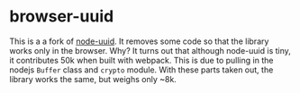 # browser-uuid

This is a a fork of [node-uuid](https://github.com/broofa/node-uuid). It removes some code so that the library works only in the browser. Why? It turns out that although node-uuid is tiny, it contributes 50k when built with webpack. This is due to pulling in the nodejs `Buffer` class and `crypto` module. With these parts taken out, the library works the same, but weighs only ~8k.
